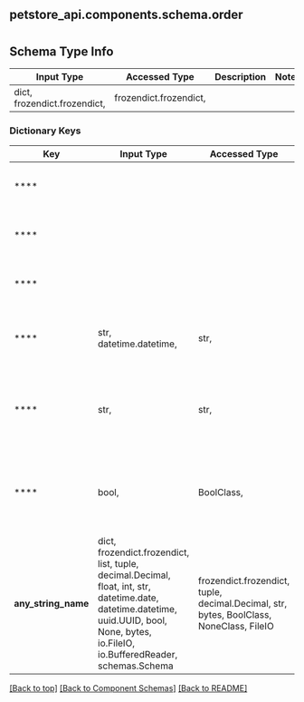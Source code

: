 <a name="top"></a>
## petstore_api.components.schema.order
# 

## Schema Type Info
Input Type | Accessed Type | Description | Notes
------------ | ------------- | ------------- | -------------
dict, frozendict.frozendict,  | frozendict.frozendict,  |  |

### Dictionary Keys
Key | Input Type | Accessed Type | Description | Notes
------------ | ------------- | ------------- | ------------- | -------------
**** |  |  |  | [optional] value must be a 64 bit integer
**** |  |  |  | [optional] value must be a 64 bit integer
**** |  |  |  | [optional] value must be a 32 bit integer
**** | str, datetime.datetime,  | str,  |  | [optional] value must conform to RFC-3339 date-time
**** | str,  | str,  | Order Status | [optional] must be one of ["placed", "approved", "delivered", ]
**** | bool,  | BoolClass,  |  | [optional] if omitted the server will use the default value of False
**any_string_name** | dict, frozendict.frozendict, list, tuple, decimal.Decimal, float, int, str, datetime.date, datetime.datetime, uuid.UUID, bool, None, bytes, io.FileIO, io.BufferedReader, schemas.Schema | frozendict.frozendict, tuple, decimal.Decimal, str, bytes, BoolClass, NoneClass, FileIO | any string name can be used but the value must be the correct type | [optional]

[[Back to top]](#top) [[Back to Component Schemas]](../../../README.md#Component-Schemas) [[Back to README]](../../../README.md)
